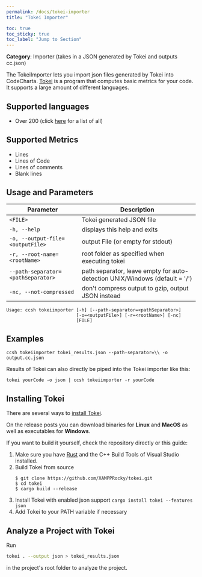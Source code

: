 ```yaml
---
permalink: /docs/tokei-importer
title: "Tokei Importer"

toc: true
toc_sticky: true
toc_label: "Jump to Section"
---
```


**Category**: Importer (takes in a JSON generated by Tokei and outputs cc.json)

The TokeiImporter lets you import json files generated by Tokei into CodeCharta.
[Tokei](https://github.com/XAMPPRocky/tokei) is a program that computes basic metrics for your code.
It supports a large amount of different languages.

## Supported languages

- Over 200 (click [here](https://github.com/XAMPPRocky/tokei?tab=readme-ov-file#supported-languages) for a list of all)

## Supported Metrics

- Lines
- Lines of Code
- Lines of comments
- Blank lines

## Usage and Parameters

| Parameter                          | Description                                                                 |
| ---------------------------------- | --------------------------------------------------------------------------- |
| `<FILE>`                           | Tokei generated JSON file                                                   |
| `-h, --help`                       | displays this help and exits                                                |
| `-o, --output-file=<outputFile>`   | output File (or empty for stdout)                                           |
| `-r, --root-name=<rootName>`       | root folder as specified when executing tokei                               |
| `--path-separator=<pathSeparator>` | path separator, leave empty for auto-detection UNIX/Windows (default = '/') |
| `-nc, --not-compressed`            | don't compress output to gzip, output JSON instead                          |

```
Usage: ccsh tokeiimporter [-h] [--path-separator=<pathSeparator>]
                          [-o=<outputFile>] [-r=<rootName>] [-nc]
                          [FILE]
```

## Examples

```
ccsh tokeiimporter tokei_results.json --path-separator=\\ -o output.cc.json
```

Results of Tokei can also directly be piped into the Tokei importer like this:

```
tokei yourCode -o json | ccsh tokeiimporter -r yourCode
```

## Installing Tokei

There are several ways to [install Tokei](https://github.com/XAMPPRocky/tokei#installation).

On the release posts you can download binaries for **Linux** and **MacOS** as well as executables for **Windows**.

If you want to build it yourself, check the repository directly or this guide:

1. Make sure you have [Rust](https://www.rust-lang.org/tools/install)
   and the C++ Build Tools of Visual Studio installed.
2. Build Tokei from source
   ```
   $ git clone https://github.com/XAMPPRocky/tokei.git
   $ cd tokei
   $ cargo build --release
   ```
3. Install Tokei with enabled json support `cargo install tokei --features json`
4. Add Tokei to your PATH variable if necessary

## Analyze a Project with Tokei

Run

```bash
tokei . --output json > tokei_results.json
```

in the project's root folder to analyze the project.
